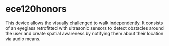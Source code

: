 # ece120honors
This device allows the visually challenged to walk independently. It consists of an eyeglass retrofitted with ultrasonic sensors to detect obstacles around the user and create spatial awareness by notifying them about their location via audio means.

